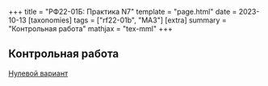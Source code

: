 +++
title = "РФ22-01Б: Практика N7"
template = "page.html"
date = 2023-10-13
[taxonomies]
tags = ["rf22-01b", "MA3"]
[extra]
summary = "Контрольная работа"
mathjax = "tex-mml"
+++

<!-- more -->

## Контрольная работа

[Нулевой вариант](/MA3_Test1_v0.pdf)
